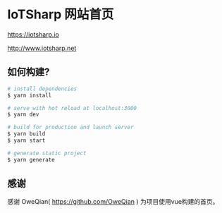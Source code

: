# IoTSharp 网站首页

  
  https://iotsharp.io 
  
  http://www.iotsharp.net
 
 
## 如何构建?

```bash
# install dependencies
$ yarn install

# serve with hot reload at localhost:3000
$ yarn dev

# build for production and launch server
$ yarn build
$ yarn start

# generate static project
$ yarn generate
```
 
## 感谢
  
  感谢 OweQian( https://github.com/OweQian ) 为项目使用vue构建的首页。 
